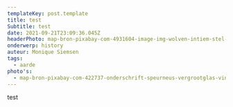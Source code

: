 ```yaml
---
templateKey: post.template
title: test
Subtitle: test
date: 2021-09-21T23:09:36.045Z
headerPhoto: map-bron-pixabay-com-4931604-image-img-wolven-intiem-stel-jpg-onderschrift-van-bonobos-weten-we-al-langer-dat-zij-niet-aan-incestmijding-doen-wetenschappers-vermoeden-dat-de-bonobo-daarmee-niet-bepaald-de-enige-diersoort-is
onderwerp: history
auteur: Monique Siemsen
tags:
  - aarde
photo's:
  - map-bron-pixabay-com-422737-onderschrift-speurneus-vergrootglas-vingerafdruk-image-img-speurneus-vergrootglas-vingerafdruk-png
---
```

test